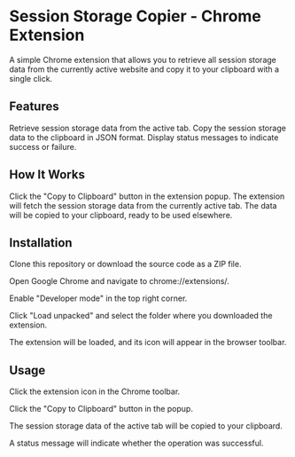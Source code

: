 # Session Storage Copier - Chrome Extension
A simple Chrome extension that allows you to retrieve all session storage data from the currently active website and copy it to your clipboard with a single click.

## Features
Retrieve session storage data from the active tab.
Copy the session storage data to the clipboard in JSON format.
Display status messages to indicate success or failure.

## How It Works
Click the "Copy to Clipboard" button in the extension popup.
The extension will fetch the session storage data from the currently active tab.
The data will be copied to your clipboard, ready to be used elsewhere.

## Installation
Clone this repository or download the source code as a ZIP file.

Open Google Chrome and navigate to chrome://extensions/.

Enable "Developer mode" in the top right corner.

Click "Load unpacked" and select the folder where you downloaded the extension.

The extension will be loaded, and its icon will appear in the browser toolbar.

## Usage
Click the extension icon in the Chrome toolbar.

Click the "Copy to Clipboard" button in the popup.

The session storage data of the active tab will be copied to your clipboard.

A status message will indicate whether the operation was successful.
